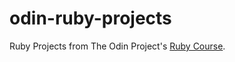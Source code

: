 # odin-ruby-projects

Ruby Projects from The Odin Project's [Ruby Course](https://www.theodinproject.com/paths/full-stack-ruby-on-rails/courses/ruby).
